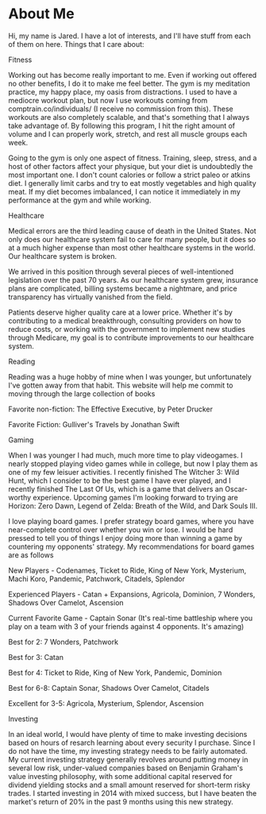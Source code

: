 # About Me
Hi, my name is Jared. I have a lot of interests, and I'll have stuff from each of them on here.
Things that I care about:

Fitness

Working out has become really important to me. Even if working out offered no other benefits, I do it to make me feel better. The gym is my meditation practice, my happy place, my oasis from distractions. I used to have a mediocre workout plan, but now I use workouts coming from comptrain.co/individuals/ (I receive no commission from this). These workouts are also completely scalable, and that's something that I always take advantage of. By following this program, I hit the right amount of volume and I can properly work, stretch, and rest all muscle groups each week.

Going to the gym is only one aspect of fitness. Training, sleep, stress, and a host of other factors affect your physique, but your diet is undoubtedly the most important one. I don't count calories or follow a strict paleo or atkins diet. I generally limit carbs and try to eat mostly vegetables and high quality meat. If my diet becomes imbalanced, I can notice it immediately in my performance at the gym and while working.

Healthcare

Medical errors are the third leading cause of death in the United States. Not only does our healthcare system fail to care for many people, but it does so at a much higher expense than most other healthcare systems in the world. Our healthcare system is broken. 

We arrived in this position through several pieces of well-intentioned legislation over the past 70 years. As our healthcare system grew, insurance plans are complicated, billing systems became a nightmare, and price transparency has virtually vanished from the field.

Patients deserve higher quality care at a lower price. Whether it's by contributing to a medical breakthrough, consulting providers on how to reduce costs, or working with the government to implement new studies through Medicare, my goal is to contribute improvements to our healthcare system.

Reading

Reading was a huge hobby of mine when I was younger, but unfortunately I've gotten away from that habit. This website will help me commit to moving through the large collection of books

Favorite non-fiction: The Effective Executive, by Peter Drucker

Favorite Fiction: Gulliver's Travels by Jonathan Swift

Gaming

When I was younger I had much, much more time to play videogames. I nearly stopped playing video games while in college, but now I play them as one of my few leisuer activities. I recently finished The Witcher 3: Wild Hunt, which I consider to be the best game I have ever played, and I recently finished The Last Of Us, which is a game that delivers an Oscar-worthy experience. Upcoming games I'm looking forward to trying are Horizon: Zero Dawn, Legend of Zelda: Breath of the Wild, and Dark Souls III.

I love playing board games. I prefer strategy board games, where you have near-complete control over whether you win or lose. I would be hard pressed to tell you of things I enjoy doing more than winning a game by countering my opponents' strategy. My recommendations for board games are as follows

New Players - Codenames, Ticket to Ride, King of New York, Mysterium, Machi Koro, Pandemic, Patchwork, Citadels, Splendor

Experienced Players - Catan + Expansions, Agricola, Dominion, 7 Wonders, Shadows Over Camelot, Ascension

Current Favorite Game - Captain Sonar (It's real-time battleship where you play on a team with 3 of your friends against 4 opponents. It's amazing)

Best for 2: 7 Wonders, Patchwork

Best for 3: Catan

Best for 4: Ticket to Ride, King of New York, Pandemic, Dominion

Best for 6-8: Captain Sonar, Shadows Over Camelot, Citadels

Excellent for 3-5: Agricola, Mysterium, Splendor, Ascension



Investing

In an ideal world, I would have plenty of time to make investing decisions based on hours of resarch learning about every security I purchase. Since I do not have the time, my investing strategy needs to be fairly automated. My current investing strategy generally revolves around putting money in several low risk, under-valued companies based on Benjamin Graham's value investing philosophy, with some additional capital reserved for dividend yielding stocks and a small amount reserved for short-term risky trades. I started investing in 2014 with mixed success, but I have beaten the market's return of 20% in the past 9 months using this new strategy.

